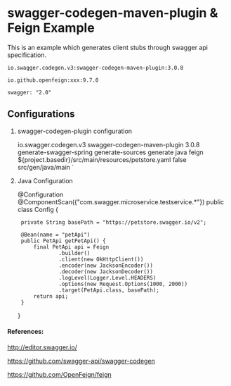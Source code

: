 # swagger-codegen-maven-plugin & Feign Example

This is an example which generates client stubs through swagger
api specification.

    io.swagger.codegen.v3:swagger-codegen-maven-plugin:3.0.8

    io.github.openfeign:xxx:9.7.0
    
    swagger: "2.0"

## Configurations

1. swagger-codegen-plugin configuration


    <plugin>
       <groupId>io.swagger.codegen.v3</groupId>
       <artifactId>swagger-codegen-maven-plugin</artifactId>
       <version>3.0.8</version>
       <executions>
          <execution>
            <id>generate-swagger-spring</id>
            <phase>generate-sources</phase>
            <goals>
              <goal>generate</goal>
            </goals>
            <configuration>
              <language>java</language>
              <library>feign</library>
              <inputSpec>${project.basedir}/src/main/resources/petstore.yaml</inputSpec>
              <generateApiTests>false</generateApiTests>
              <configOptions>
                 <sourceFolder>src/gen/java/main</sourceFolder>
              </configOptions>
            </configuration>
          </execution>
       </executions>
    </plugin>
    `

2. Java Configuration


    @Configuration
    @ComponentScan({"com.swagger.microservice.testservice.*"})
    public class Config {
    
        private String basePath = "https://petstore.swagger.io/v2";
    
        @Bean(name = "petApi")
        public PetApi getPetApi() {
            final PetApi api = Feign
                    .builder()
                    .client(new OkHttpClient())
                    .encoder(new JacksonEncoder())
                    .decoder(new JacksonDecoder())
                    .logLevel(Logger.Level.HEADERS)
                    .options(new Request.Options(1000, 2000))
                    .target(PetApi.class, basePath);
            return api;
        }
    }


#### References:

http://editor.swagger.io/

https://github.com/swagger-api/swagger-codegen

https://github.com/OpenFeign/feign
